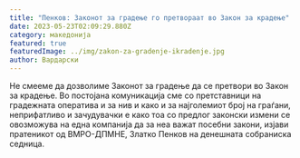 ```yaml
---
title: "Пенков: Законот за градење го претвораат во Закон за крадење"
date: 2023-05-23T02:09:29.880Z
category: македонија
featured: true
featuredImage: ../img/zakon-za-gradenje-ikradenje.jpg
author: Вардарски
---
```

<!--StartFragment-->

Не смееме да дозволиме Законот за градење да се претвори во Закон за крадење. Во постојана комуникација сме со претставници на градежната оператива и за нив и како и за најголемиот број на граѓани, неприфатливо и зачудувачки е како тоа со предлог законски измени се овозможува на една компанија да за неа важат посебни закони, изјави пратеникот од ВМРО-ДПМНЕ, Златко Пенков на денешната собраниска седница.



<!--EndFragment-->